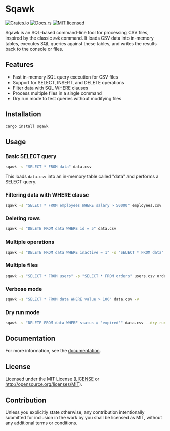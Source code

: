 # Sqawk

[![Crates.io](https://img.shields.io/crates/v/sqawk.svg)](https://crates.io/crates/sqawk)
[![Docs.rs](https://docs.rs/sqawk/badge.svg)](https://docs.rs/sqawk)
[![MIT licensed](https://img.shields.io/crates/l/sqawk.svg)](./LICENSE)

Sqawk is an SQL-based command-line tool for processing CSV files, inspired by the classic `awk` command. It loads CSV data into in-memory tables, executes SQL queries against these tables, and writes the results back to the console or files.

## Features

- Fast in-memory SQL query execution for CSV files
- Support for SELECT, INSERT, and DELETE operations
- Filter data with SQL WHERE clauses
- Process multiple files in a single command
- Dry run mode to test queries without modifying files

## Installation

```sh
cargo install sqawk
```

## Usage

### Basic SELECT query

```sh
sqawk -s "SELECT * FROM data" data.csv
```

This loads `data.csv` into an in-memory table called "data" and performs a SELECT query.

### Filtering data with WHERE clause

```sh
sqawk -s "SELECT * FROM employees WHERE salary > 50000" employees.csv
```

### Deleting rows

```sh
sqawk -s "DELETE FROM data WHERE id = 5" data.csv
```

### Multiple operations

```sh
sqawk -s "DELETE FROM data WHERE inactive = 1" -s "SELECT * FROM data" data.csv
```

### Multiple files

```sh
sqawk -s "SELECT * FROM users" -s "SELECT * FROM orders" users.csv orders.csv
```

### Verbose mode

```sh
sqawk -s "SELECT * FROM data WHERE value > 100" data.csv -v
```

### Dry run mode

```sh
sqawk -s "DELETE FROM data WHERE status = 'expired'" data.csv --dry-run
```

## Documentation

For more information, see the [documentation](https://github.com/jgarzik/sqawk).

## License

Licensed under the MIT License ([LICENSE](LICENSE) or http://opensource.org/licenses/MIT).

## Contribution

Unless you explicitly state otherwise, any contribution intentionally submitted
for inclusion in the work by you shall be licensed as MIT, without any additional 
terms or conditions.